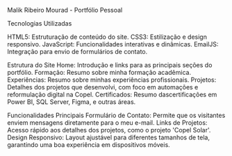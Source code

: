 Malik Ribeiro Mourad - Portfólio Pessoal


Tecnologias Utilizadas

HTML5: Estruturação de conteúdo do site.
CSS3: Estilização e design responsivo.
JavaScript: Funcionalidades interativas e dinâmicas.
EmailJS: Integração para envio de formulários de contato.


Estrutura do Site
Home: Introdução e links para as principais seções do portfólio.
Formação: Resumo sobre minha formação acadêmica.
Experiências: Resumo sobre minhas experiências profissionais.
Projetos: Detalhes dos projetos que desenvolvi, com foco em automações e reformulação digital na Copel.
Certificados: Resumo dascertificações em Power BI, SQL Server, Figma, e outras áreas.


Funcionalidades Principais
Formulário de Contato: Permite que os visitantes enviem mensagens diretamente para o meu e-mail.
Links de Projetos: Acesso rápido aos detalhes dos projetos, como o projeto 'Copel Solar'.
Design Responsivo: Layout ajustável para diferentes tamanhos de tela, garantindo uma boa experiência em dispositivos móveis.
